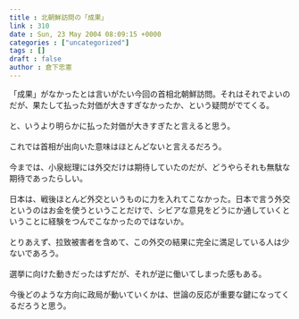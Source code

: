 ```yaml
---
title : 北朝鮮訪問の「成果」
link : 310
date : Sun, 23 May 2004 08:09:15 +0000
categories : ["uncategorized"]
tags : []
draft : false
author : 倉下忠憲
---
```


「成果」がなかったとは言いがたい今回の首相北朝鮮訪問。それはそれでよいのだが、果たして払った対価が大きすぎなかったか、という疑問がでてくる。<BR><BR>と、いうより明らかに払った対価が大きすぎたと言えると思う。<BR><BR>これでは首相が出向いた意味はほとんどないと言えるだろう。<BR><BR>今までは、小泉総理には外交だけは期待していたのだが、どうやらそれも無駄な期待であったらしい。<BR><BR>日本は、戦後ほとんど外交というものに力を入れてこなかった。日本で言う外交というのはお金を使うということだけで、シビアな意見をどうにか通していくということに経験をつんでこなかったのではないか。<BR><BR>とりあえず、拉致被害者を含めて、この外交の結果に完全に満足している人は少ないであろう。<BR><BR>選挙に向けた動きだったはずだが、それが逆に働いてしまった感もある。<BR><BR>今後どのような方向に政局が動いていくかは、世論の反応が重要な鍵になってくるだろうと思う。<br><br>
